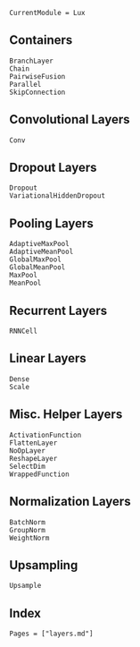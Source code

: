 ```@meta
CurrentModule = Lux
```

## Containers

```@docs
BranchLayer
Chain
PairwiseFusion
Parallel
SkipConnection
```

## Convolutional Layers

```@docs
Conv
```

## Dropout Layers

```@docs
Dropout
VariationalHiddenDropout
```

## Pooling Layers

```@docs
AdaptiveMaxPool
AdaptiveMeanPool
GlobalMaxPool
GlobalMeanPool
MaxPool
MeanPool
```

## Recurrent Layers

```@docs
RNNCell
```

## Linear Layers

```@docs
Dense
Scale
```

## Misc. Helper Layers

```@docs
ActivationFunction
FlattenLayer
NoOpLayer
ReshapeLayer
SelectDim
WrappedFunction
```

## Normalization Layers

```@docs
BatchNorm
GroupNorm
WeightNorm
```

## Upsampling

```@docs
Upsample
```

## Index

```@index
Pages = ["layers.md"]
```
